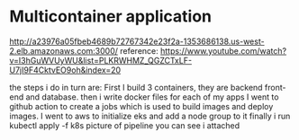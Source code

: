 # Multicontainer application

http://a23976a05fbeb4689b72767342e23f2a-1353686138.us-west-2.elb.amazonaws.com:3000/
reference: https://www.youtube.com/watch?v=I3hGuWVUyWU&list=PLKRWHMZ_QGZCTxLF-U7jI9F4CktvEO9oh&index=20

the steps i do in turn are:
First I build 3 containers, they are backend front-end and database.
then i write docker files for each of my apps
I went to github action to create a jobs which is used to build images and deploy images.
I went to aws to initialize eks and add a node group to it
finally i run kubectl apply -f k8s
picture of pipeline you can see i attached
